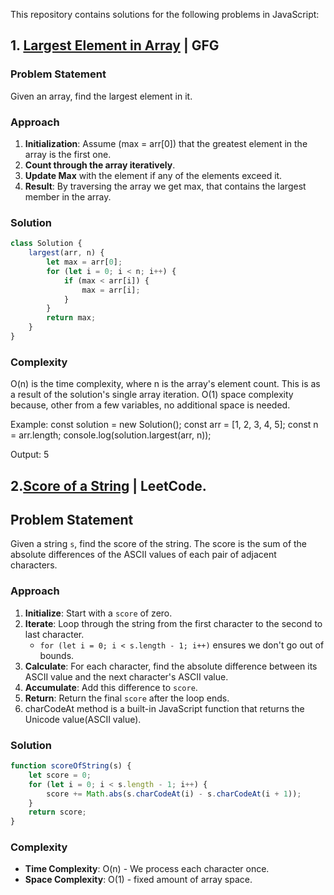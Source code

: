 This repository contains solutions for the following problems in JavaScript:

## 1. [Largest Element in Array](https://www.geeksforgeeks.org/problems/largest-element-in-array4009/) | GFG

### Problem Statement
Given an array, find the largest element in it.

### Approach

1. **Initialization**: Assume (max = arr[0]) that the greatest element in the array is the first one.
2. **Count through the array iteratively**.
3. **Update Max** with the element if any of the elements exceed it.
4. **Result**: By traversing the array we get max, that contains the largest member in the array.

### Solution
```javascript
class Solution {
    largest(arr, n) {
        let max = arr[0];
        for (let i = 0; i < n; i++) {
            if (max < arr[i]) {
                max = arr[i];
            }
        }
        return max;
    }
}
```
### Complexity 
O(n) is the time complexity, where n is the array's element count. This is as a result of the solution's single array iteration.
O(1) space complexity because, other from a few variables, no additional space is needed.

Example:
const solution = new Solution();
const arr = [1, 2, 3, 4, 5];
const n = arr.length;
console.log(solution.largest(arr, n));

Output:
5

## 2.[Score of a String](https://leetcode.com/problems/score-of-a-string/) | LeetCode.

## Problem Statement

Given a string `s`, find the score of the string. The score is the sum of the absolute differences of the ASCII values of each pair of adjacent characters.

### Approach

1. **Initialize**: Start with a `score` of zero.
2. **Iterate**: Loop through the string from the first character to the second to last character.
   - `for (let i = 0; i < s.length - 1; i++)` ensures we don't go out of bounds.
3. **Calculate**: For each character, find the absolute difference between its ASCII value and the next character's ASCII value.
4. **Accumulate**: Add this difference to `score`.
5. **Return**: Return the final `score` after the loop ends.
6. charCodeAt method is a built-in JavaScript function that returns the Unicode value(ASCII value).
    
### Solution

```javascript
function scoreOfString(s) {
    let score = 0;
    for (let i = 0; i < s.length - 1; i++) {
        score += Math.abs(s.charCodeAt(i) - s.charCodeAt(i + 1));
    }
    return score;
}
```

### Complexity

- **Time Complexity**: O(n) - We process each character once.
- **Space Complexity**: O(1) - fixed amount of array space.
